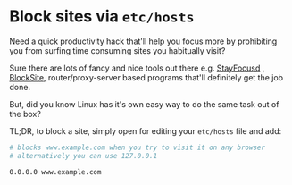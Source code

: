 # Block sites via `etc/hosts`

Need a quick productivity hack that'll help you focus more by prohibiting you from surfing time consuming sites you habitually visit?

Sure there are lots of fancy and nice tools out there e.g. [StayFocusd](https://chrome.google.com/webstore/detail/stayfocusd/laankejkbhbdhmipfmgcngdelahlfoji?hl=en) , [BlockSite](https://addons.mozilla.org/en-US/firefox/addon/blocksite/), router/proxy-server based programs that'll definitely get the job done.

But, did you know Linux has it's own easy way to do the same task out of the box?

TL;DR, to block a site, simply open for editing your `etc/hosts` file and add:
```sh
# blocks www.example.com when you try to visit it on any browser
# alternatively you can use 127.0.0.1

0.0.0.0 www.example.com
```
